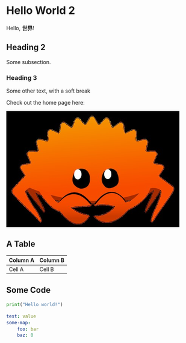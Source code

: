 # Hello World 2

Hello, **世界**!

## Heading 2

Some subsection.

### Heading 3

Some other text,
with a soft break

Check out the home page here: [](index.md)

![Alt text](image.png "A rusty crustation")

## A Table

| Column A | Column B |
| -------- | -------- |
| Cell A   | Cell B   |

## Some Code

```python
print("Hello world!")
```

```yaml
test: value
some-map:
    foo: bar
    baz: 0
```

